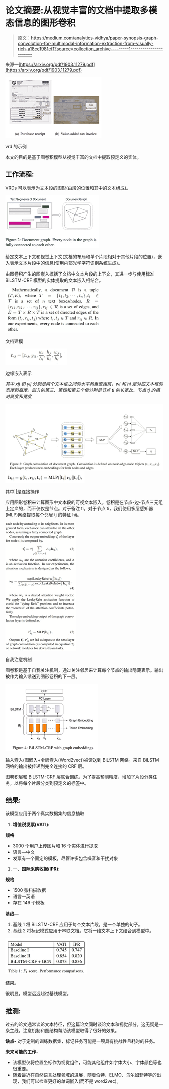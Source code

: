 # 论文摘要:从视觉丰富的文档中提取多模态信息的图形卷积

> 原文：<https://medium.com/analytics-vidhya/paper-synopsis-graph-convolution-for-multimodal-information-extraction-from-visually-rich-a18cc1981ef1?source=collection_archive---------1----------------------->

来源—[https://arxiv.org/pdf/1903.11279.pdf](https://arxiv.org/pdf/1903.11279.pdf)

![](img/ae2f2b5a8ad73195c8fb1a1de428f0cb.png)

vrd 的示例

本文的目的是基于图卷积模型从视觉丰富的文档中提取预定义的实体。

## 工作流程:

VRDs 可以表示为文本段的图形(由段的位置和其中的文本组成)。

![](img/d0d3603a71827eaa5f082e37abb0d5be.png)

给定文本上下文和视觉上下文(文档的布局和单个片段相对于其他片段的位置)，嵌入表示文本片段中的信息(使用内部光学字符识别系统生成)。

由图卷积产生的图嵌入概括了文档中文本片段的上下文，其进一步与使用标准 BiLSTM-CRF 模型的实体提取的文本嵌入相结合。

![](img/197f16d7536f030ab4b35a65012bd0c3.png)

文档建模

![](img/b959a60f21bad6f657f8b015afb6364e.png)

边缘嵌入表示

*其中 xij 和 yij 分别是两个文本框之间的水平和垂直距离，wi 和 hi 是对应文本框的宽度和高度。嵌入的第三、第四和第五个值分别是节点 ti 的长宽比、节点 tj 的相对高度和宽度*

![](img/6d1df30e663e9e61e8b853829d9bf043.png)![](img/d2ca9734e2a109d785e96c619bcca293.png)

其中||是连接操作

应用图形卷积来计算图形中文本段的可视文本嵌入。卷积是在节点-边-节点三元组上定义的，而不仅仅是节点。对于备注 ti。对于节点 ti，我们使用多层感知器(MLP)网络提取每个邻居 tj 的特征 hij。

![](img/08034b23844bfd897d770b902aeb74b7.png)

自我注意机制

图卷积是基于自我关注机制，通过关注邻居来计算每个节点的输出隐藏表示。输出被作为输入馈送到图形卷积的下一层。

![](img/ecc68c8812a19dcad6344f388350618e.png)

输入嵌入(图嵌入+令牌嵌入(Word2vec))被馈送到 BiLSTM 网络。来自 BiLSTM 网络的输出被传递到完全连接的 CRF 层。

图卷积层和 BiLSTM-CRF 层联合训练。为了提高预测精度，增加了片段分类任务，以将每个片段分类到预定义的标签中。

## 结果:

该模型应用于两个真实数据集的信息抽取

1.  **增值税发票(VATI):**

**规格**

*   3000 个用户上传图片和 16 个实体进行提取
*   语言—中文
*   发票有一个固定的模板，尽管许多包含噪音和干扰对象

1.  一、**国际采购收据(IPR):**

**规格**

*   1500 张扫描收据
*   语言—英语
*   存在 146 个模板

**基线—**

1.  基线 1 将 BiLSTM-CRF 应用于每个文本片段，是一个单独的句子。
2.  基线 2 将标记模式应用于串联文档。它将一维文本上下文结合到模型中。

![](img/3558285d33fec1719aec6887da68c26b.png)

结果。

很明显，模型远远超过基线模型。

## 推测:

过去的论文通常谈论文本特征，但这篇论文同时谈论文本和视觉部分，这无疑是一条主线。注意机制和图结构帮助该模型取得了很好的效果。

**缺点-** 对于定制的训练数据集，标记任务可能是一项具有挑战性且耗时的任务。

**未来可能的工作-**

*   该模型仅将位置坐标作为视觉组件，可能其他组件如字体大小、字体颜色等也很重要。
*   随着最近在自然语言处理领域的进展，随着伯特、ELMO、乌尔姆菲特等的出现，我们可以检查更好的单词嵌入(而不是 word2vec)。